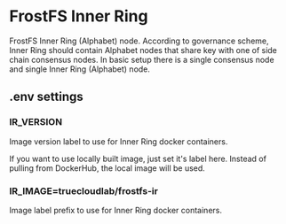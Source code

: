 # FrostFS Inner Ring

FrostFS Inner Ring (Alphabet) node. According to governance scheme, Inner Ring
should contain Alphabet nodes that share key with one of side chain consensus
nodes. In basic setup there is a single consensus node and single Inner Ring 
(Alphabet) node.

## .env settings

### IR_VERSION

Image version label to use for Inner Ring docker containers.

If you want to use locally built image, just set it's label here. Instead of
pulling from DockerHub, the local image will be used.

### IR_IMAGE=truecloudlab/frostfs-ir

Image label prefix to use for Inner Ring docker containers.
